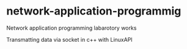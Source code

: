 # network-application-programmig
Network application programming labarotory works

Transmatting data via socket in c++ with LinuxAPI
